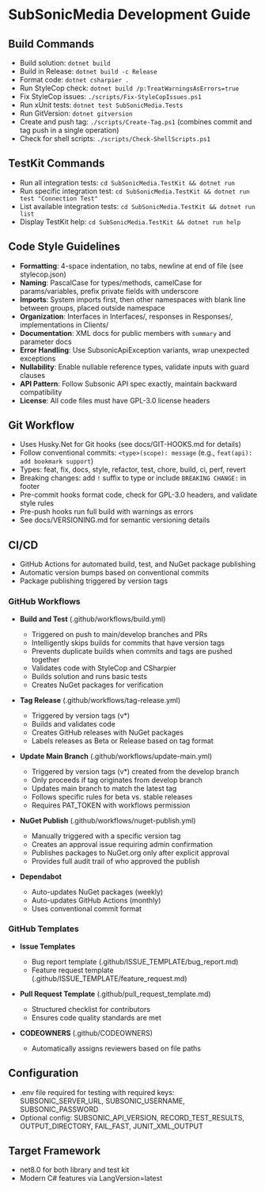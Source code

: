 # SubSonicMedia Development Guide

## Build Commands

- Build solution: `dotnet build`
- Build in Release: `dotnet build -c Release`
- Format code: `dotnet csharpier .`
- Run StyleCop check: `dotnet build /p:TreatWarningsAsErrors=true`
- Fix StyleCop issues: `./scripts/Fix-StyleCopIssues.ps1`
- Run xUnit tests: `dotnet test SubSonicMedia.Tests`
- Run GitVersion: `dotnet gitversion`
- Create and push tag: `./scripts/Create-Tag.ps1` (combines commit and tag push in a single operation)
- Check for shell scripts: `./scripts/Check-ShellScripts.ps1`

## TestKit Commands

- Run all integration tests: `cd SubSonicMedia.TestKit && dotnet run`
- Run specific integration test: `cd SubSonicMedia.TestKit && dotnet run test "Connection Test"`
- List available integration tests: `cd SubSonicMedia.TestKit && dotnet run list`
- Display TestKit help: `cd SubSonicMedia.TestKit && dotnet run help`

## Code Style Guidelines

- **Formatting**: 4-space indentation, no tabs, newline at end of file (see stylecop.json)
- **Naming**: PascalCase for types/methods, camelCase for params/variables, prefix private fields with underscore
- **Imports**: System imports first, then other namespaces with blank line between groups, placed outside namespace
- **Organization**: Interfaces in Interfaces/, responses in Responses/, implementations in Clients/
- **Documentation**: XML docs for public members with `summary` and parameter docs
- **Error Handling**: Use SubsonicApiException variants, wrap unexpected exceptions
- **Nullability**: Enable nullable reference types, validate inputs with guard clauses
- **API Pattern**: Follow Subsonic API spec exactly, maintain backward compatibility
- **License**: All code files must have GPL-3.0 license headers

## Git Workflow

- Uses Husky.Net for Git hooks (see docs/GIT-HOOKS.md for details)
- Follow conventional commits: `<type>(scope): message` (e.g., `feat(api): add bookmark support`)
- Types: feat, fix, docs, style, refactor, test, chore, build, ci, perf, revert
- Breaking changes: add `!` suffix to type or include `BREAKING CHANGE:` in footer
- Pre-commit hooks format code, check for GPL-3.0 headers, and validate style rules
- Pre-push hooks run full build with warnings as errors
- See docs/VERSIONING.md for semantic versioning details

## CI/CD

- GitHub Actions for automated build, test, and NuGet package publishing
- Automatic version bumps based on conventional commits
- Package publishing triggered by version tags

### GitHub Workflows

- **Build and Test** (.github/workflows/build.yml)
  - Triggered on push to main/develop branches and PRs
  - Intelligently skips builds for commits that have version tags
  - Prevents duplicate builds when commits and tags are pushed together
  - Validates code with StyleCop and CSharpier
  - Builds solution and runs basic tests
  - Creates NuGet packages for verification

- **Tag Release** (.github/workflows/tag-release.yml)
  - Triggered by version tags (v*)
  - Builds and validates code
  - Creates GitHub releases with NuGet packages
  - Labels releases as Beta or Release based on tag format

- **Update Main Branch** (.github/workflows/update-main.yml)
  - Triggered by version tags (v*) created from the develop branch
  - Only proceeds if tag originates from develop branch
  - Updates main branch to match the latest tag
  - Follows specific rules for beta vs. stable releases
  - Requires PAT_TOKEN with workflows permission

- **NuGet Publish** (.github/workflows/nuget-publish.yml)
  - Manually triggered with a specific version tag
  - Creates an approval issue requiring admin confirmation
  - Publishes packages to NuGet.org only after explicit approval
  - Provides full audit trail of who approved the publish

- **Dependabot**
  - Auto-updates NuGet packages (weekly)
  - Auto-updates GitHub Actions (monthly)
  - Uses conventional commit format

### GitHub Templates

- **Issue Templates**
  - Bug report template (.github/ISSUE_TEMPLATE/bug_report.md)
  - Feature request template (.github/ISSUE_TEMPLATE/feature_request.md)

- **Pull Request Template** (.github/pull_request_template.md)
  - Structured checklist for contributors
  - Ensures code quality standards are met

- **CODEOWNERS** (.github/CODEOWNERS)
  - Automatically assigns reviewers based on file paths

## Configuration

- .env file required for testing with required keys: SUBSONIC_SERVER_URL, SUBSONIC_USERNAME, SUBSONIC_PASSWORD
- Optional config: SUBSONIC_API_VERSION, RECORD_TEST_RESULTS, OUTPUT_DIRECTORY, FAIL_FAST, JUNIT_XML_OUTPUT

## Target Framework

- net8.0 for both library and test kit
- Modern C# features via LangVersion=latest
